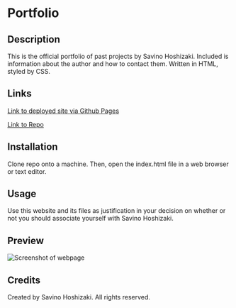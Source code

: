 # Portfolio

## Description
This is the official portfolio of past projects by Savino Hoshizaki. Included is information about the author and how to contact them. Written in HTML, styled by CSS. 

## Links
[Link to deployed site via Github Pages](https://puppetup.github.io/portfolio/#contact)

[Link to Repo](https://github.com/puppetup/portfolio)

## Installation
Clone repo onto a machine. Then, open the index.html file in a web browser or text editor.

## Usage
Use this website and its files as justification in your decision on whether or not you should associate yourself with Savino Hoshizaki.

## Preview
![Screenshot of webpage](./assets/images/preview.png)

## Credits
Created by Savino Hoshizaki. All rights reserved. 